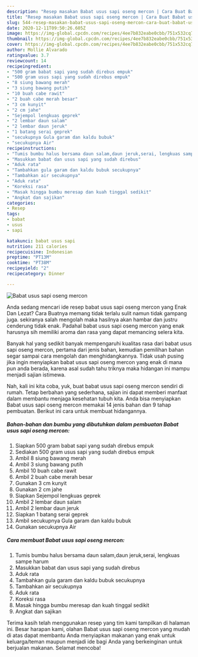 ```yaml
---
description: "Resep masakan Babat usus sapi oseng mercon | Cara Buat Babat usus sapi oseng mercon Yang Enak Dan Mudah"
title: "Resep masakan Babat usus sapi oseng mercon | Cara Buat Babat usus sapi oseng mercon Yang Enak Dan Mudah"
slug: 544-resep-masakan-babat-usus-sapi-oseng-mercon-cara-buat-babat-usus-sapi-oseng-mercon-yang-enak-dan-mudah
date: 2020-12-11T09:50:26.605Z
image: https://img-global.cpcdn.com/recipes/4ee7b832eabe0cbb/751x532cq70/babat-usus-sapi-oseng-mercon-foto-resep-utama.jpg
thumbnail: https://img-global.cpcdn.com/recipes/4ee7b832eabe0cbb/751x532cq70/babat-usus-sapi-oseng-mercon-foto-resep-utama.jpg
cover: https://img-global.cpcdn.com/recipes/4ee7b832eabe0cbb/751x532cq70/babat-usus-sapi-oseng-mercon-foto-resep-utama.jpg
author: Mollie Alvarado
ratingvalue: 3.7
reviewcount: 14
recipeingredient:
- "500 gram babat sapi yang sudah direbus empuk"
- "500 gram usus sapi yang sudah direbus empuk"
- "8 siung bawang merah"
- "3 siung bawang putih"
- "10 buah cabe rawit"
- "2 buah cabe merah besar"
- "3 cm kunyit"
- "2 cm jahe"
- "Sejempol lengkuas geprek"
- "2 lembar daun salam"
- "2 lembar daun jeruk"
- "1 batang serai geprek"
- "secukupnya Gula garam dan kaldu bubuk"
- "secukupnya Air"
recipeinstructions:
- "Tumis bumbu halus bersama daun salam,daun jeruk,serai, lengkuas sampe harum"
- "Masukkan babat dan usus sapi yang sudah direbus"
- "Aduk rata"
- "Tambahkan gula garam dan kaldu bubuk secukupnya"
- "Tambahkan air secukupnya"
- "Aduk rata"
- "Koreksi rasa"
- "Masak hingga bumbu meresap dan kuah tinggal sedikit"
- "Angkat dan sajikan"
categories:
- Resep
tags:
- babat
- usus
- sapi

katakunci: babat usus sapi 
nutrition: 211 calories
recipecuisine: Indonesian
preptime: "PT13M"
cooktime: "PT38M"
recipeyield: "2"
recipecategory: Dinner

---
```



![Babat usus sapi oseng mercon](https://img-global.cpcdn.com/recipes/4ee7b832eabe0cbb/751x532cq70/babat-usus-sapi-oseng-mercon-foto-resep-utama.jpg)

Anda sedang mencari ide resep babat usus sapi oseng mercon yang Enak Dan Lezat? Cara Buatnya memang tidak terlalu sulit namun tidak gampang juga. sekiranya salah mengolah maka hasilnya akan hambar dan justru cenderung tidak enak. Padahal babat usus sapi oseng mercon yang enak harusnya sih memiliki aroma dan rasa yang dapat memancing selera kita.



Banyak hal yang sedikit banyak mempengaruhi kualitas rasa dari babat usus sapi oseng mercon, pertama dari jenis bahan, kemudian pemilihan bahan segar sampai cara mengolah dan menghidangkannya. Tidak usah pusing jika ingin menyiapkan babat usus sapi oseng mercon yang enak di mana pun anda berada, karena asal sudah tahu triknya maka hidangan ini mampu menjadi sajian istimewa.


Nah, kali ini kita coba, yuk, buat babat usus sapi oseng mercon sendiri di rumah. Tetap berbahan yang sederhana, sajian ini dapat memberi manfaat dalam membantu menjaga kesehatan tubuh kita. Anda bisa menyiapkan Babat usus sapi oseng mercon memakai 14 jenis bahan dan 9 tahap pembuatan. Berikut ini cara untuk membuat hidangannya.

<!--inarticleads1-->

##### Bahan-bahan dan bumbu yang dibutuhkan dalam pembuatan Babat usus sapi oseng mercon:

1. Siapkan 500 gram babat sapi yang sudah direbus empuk
1. Sediakan 500 gram usus sapi yang sudah direbus empuk
1. Ambil 8 siung bawang merah
1. Ambil 3 siung bawang putih
1. Ambil 10 buah cabe rawit
1. Ambil 2 buah cabe merah besar
1. Gunakan 3 cm kunyit
1. Gunakan 2 cm jahe
1. Siapkan Sejempol lengkuas geprek
1. Ambil 2 lembar daun salam
1. Ambil 2 lembar daun jeruk
1. Siapkan 1 batang serai geprek
1. Ambil secukupnya Gula garam dan kaldu bubuk
1. Gunakan secukupnya Air




<!--inarticleads2-->

##### Cara membuat Babat usus sapi oseng mercon:

1. Tumis bumbu halus bersama daun salam,daun jeruk,serai, lengkuas sampe harum
1. Masukkan babat dan usus sapi yang sudah direbus
1. Aduk rata
1. Tambahkan gula garam dan kaldu bubuk secukupnya
1. Tambahkan air secukupnya
1. Aduk rata
1. Koreksi rasa
1. Masak hingga bumbu meresap dan kuah tinggal sedikit
1. Angkat dan sajikan




Terima kasih telah menggunakan resep yang tim kami tampilkan di halaman ini. Besar harapan kami, olahan Babat usus sapi oseng mercon yang mudah di atas dapat membantu Anda menyiapkan makanan yang enak untuk keluarga/teman maupun menjadi ide bagi Anda yang berkeinginan untuk berjualan makanan. Selamat mencoba!
